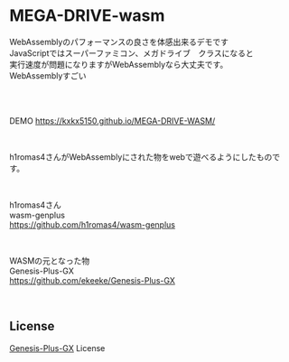 # MEGA-DRIVE-wasm

WebAssemblyのパフォーマンスの良さを体感出来るデモです  
JavaScriptではスーパーファミコン、メガドライブ　クラスになると  
実行速度が問題になりますがWebAssemblyなら大丈夫です。  
WebAssemblyすごい

<br><br>

DEMO https://kxkx5150.github.io/MEGA-DRIVE-WASM/  

<br>

h1romas4さんがWebAssemblyにされた物をwebで遊べるようにしたものです。  

<br>

h1romas4さん  
wasm-genplus  
https://github.com/h1romas4/wasm-genplus

<br>

WASMの元となった物  
Genesis-Plus-GX  
https://github.com/ekeeke/Genesis-Plus-GX  

<br>

## License
[Genesis-Plus-GX](https://github.com/ekeeke/Genesis-Plus-GX/blob/master/LICENSE.txt) License
